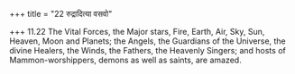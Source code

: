 +++
title = "22 रुद्रादित्या वसवो"

+++
11.22 The Vital Forces, the Major stars, Fire, Earth, Air, Sky, Sun,
Heaven, Moon and Planets; the Angels, the Guardians of the Universe, the
divine Healers, the Winds, the Fathers, the Heavenly Singers; and hosts
of Mammon-worshippers, demons as well as saints, are amazed.
